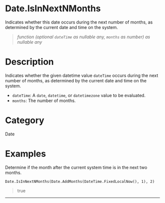 ﻿# Date.IsInNextNMonths
Indicates whether this date occurs during the next number of months, as determined by the current date and time on the system.
> _function (optional <code>dateTime</code> as nullable any, <code>months</code> as number) as nullable any_
# Description 
Indicates whether the given datetime value <code>dateTime</code> occurs during the next number of months, as determined by the current date and time on the system.
      <ul>
      <li><code>dateTime</code>: A <code>date</code>, <code>datetime</code>, or <code>datetimezone</code> value to be evaluated.</li>
      <li><code>months</code>: The number of months.</li>
      </ul>
# Category 
Date
# Examples 
Determine if the month after the current system time is in the next two months.
```
Date.IsInNextNMonths(Date.AddMonths(DateTime.FixedLocalNow(), 1), 2)
```
> true
***
